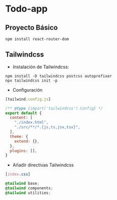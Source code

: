 # Todo-app

## Proyecto Básico

```
npm install react-router-dom
```

## Tailwindcss

- Instalación de Tailwindcss:

```
npm install -D tailwindcss postcss autoprefixer
npx tailwindcss init -p
```

- Configuración
```javascript
[tailwind.config.js]

/** @type {import('tailwindcss').Config} */
export default {
  content: [
    "./index.html",
    "./src/**/*.{js,ts,jsx,tsx}",
  ],
  theme: {
    extend: {},
  },
  plugins: [],
}
```

- Añadir directivas Tailwindcss

```css
[index.css]

@tailwind base;
@tailwind components;
@tailwind utilities;
```